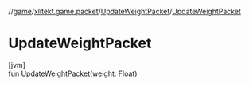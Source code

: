 //[game](../../../index.md)/[xlitekt.game.packet](../index.md)/[UpdateWeightPacket](index.md)/[UpdateWeightPacket](-update-weight-packet.md)

# UpdateWeightPacket

[jvm]\
fun [UpdateWeightPacket](-update-weight-packet.md)(weight: [Float](https://kotlinlang.org/api/latest/jvm/stdlib/kotlin/-float/index.html))
